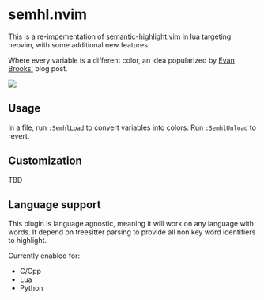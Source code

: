 # semhl.nvim

This is a re-impementation of <a href="https://github.com/jaxbot/semantic-highlight.vim">semantic-highlight.vim</a> in lua targeting neovim, with some additional new features.

Where every variable is a different color, an idea popularized by <a href="https://medium.com/@evnbr/coding-in-color-3a6db2743a1e">Evan Brooks'</a> blog post.

<img src="https://raw.githubusercontent.com/jaxbot/semantic-highlight.vim/master/semantic-highlight.png">

## Usage

In a file, run `:SemhlLoad` to convert variables into colors. Run `:SemhlUnload` to revert.

## Customization

TBD

## Language support

This plugin is language agnostic, meaning it will work on any language with words. It depend on treesitter parsing to provide all non key word identifiers to highlight.

Currently enabled for:
- C/Cpp
- Lua
- Python
